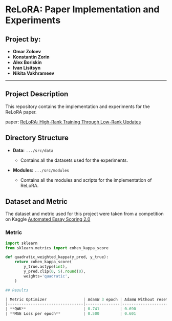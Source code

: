 # ReLoRA: Paper Implementation and Experiments

## Project by:
- **Omar Zoloev**
- **Konstantin Zorin**
- **Alex Boriskin**
- **Ivan Lisitsyn**
- **Nikita Vakhrameev**

---

## Project Description

This repository contains the implementation and experiments for the ReLoRA paper.

paper: [ReLoRA: High-Rank Training Through Low-Rank Updates](https://arxiv.org/pdf/2307.05695)

## Directory Structure

- **Data:** `.../src/data`
  - Contains all the datasets used for the experiments.
  
- **Modules:** `.../src/modules`
  - Contains all the modules and scripts for the implementation of ReLoRA.

## Dataset and Metric

The dataset and metric used for this project were taken from a competition on Kaggle [Automated Essay Scoring 2.0](https://www.kaggle.com/competitions/learning-agency-lab-automated-essay-scoring-2/data)

### Metric

```python
import sklearn
from sklearn.metrics import cohen_kappa_score

def quadratic_weighted_kappa(y_pred, y_true):
    return cohen_kappa_score(
        y_true.astype(int),
        y_pred.clip(0, 5).round(0),
        weights='quadratic',
    )

## Results

| Metric Optimizer                | AdamW 3 epoch | AdamW Without reset optimizer | Adagrad 7 epoch | AdamW reset optimizer ½ weights | AdamW reset optimizer ¼ weights |
|---------------------------------|---------------|-------------------------------|-----------------|-------------------------------|-------------------------------|
| **QWK**                         | 0.741         | 0.690                         | 0.721           | 0.716                         | 0.730                         |
| **MSE Loss per epoch**          | 0.500         | 0.601                         | 0.550           | 0.540                         | 0.531                         |
